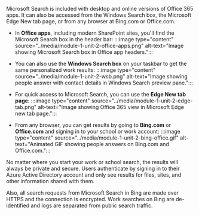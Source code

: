 Microsoft Search is included with desktop and online versions of Office 365 apps. It can also be accessed from the Windows Search box, the Microsoft Edge New tab page, or from any browser at Bing.com or Office.com.

- In **Office apps**, including modern SharePoint sites, you'll find the Microsoft Search box in the header bar:
:::image type="content" source="../media/module-1-unit-2-office-apps.png" alt-text="Image showing Microsoft Search box in Office app headers.":::

- You can also use the **Windows Search box** on your taskbar to get the same personalized work results:
:::image type="content" source="../media/module-1-unit-2-wsb.png" alt-text="Image showing people answer with contact details in Windows Search preview pane.":::

- For quick access to Microsoft Search, you can use the **Edge New tab page**:
:::image type="content" source="../media/module-1-unit-2-edge-tab.png" alt-text="Image showing Office 365 view in Microsoft Edge new tab page.":::

- From any browser, you can get results by going to **Bing.com** or **Office.com** and signing in to your school or work account:
:::image type="content" source="../media/module-1-unit-2-bing-office.gif" alt-text="Animated GIF showing people answers on Bing.com and Office.com.":::

No matter where you start your work or school search, the results will always be private and secure. Users authenticate by signing in to their Azure Active Directory account and only see results for files, sites, and other information shared with them.

Also, all search requests from Microsoft Search in Bing are made over HTTPS and the connection is encrypted. Work searches on Bing are de-identified and logs are separated from public search traffic.

